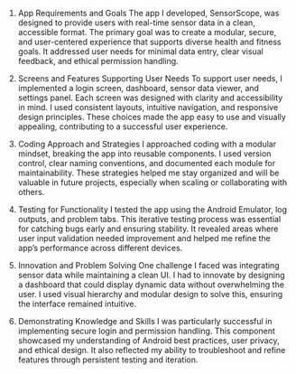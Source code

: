 1. App Requirements and Goals The app I developed, SensorScope, was designed to provide users with real-time sensor data in a clean, accessible format. The primary goal was to create a modular, secure, and user-centered experience that supports diverse health and fitness goals. It addressed user needs for minimal data entry, clear visual feedback, and ethical permission handling.

2. Screens and Features Supporting User Needs To support user needs, I implemented a login screen, dashboard, sensor data viewer, and settings panel. Each screen was designed with clarity and accessibility in mind. I used consistent layouts, intuitive navigation, and responsive design principles. These choices made the app easy to use and visually appealing, contributing to a successful user experience.

3. Coding Approach and Strategies I approached coding with a modular mindset, breaking the app into reusable components. I used version control, clear naming conventions, and documented each module for maintainability. These strategies helped me stay organized and will be valuable in future projects, especially when scaling or collaborating with others.

4. Testing for Functionality I tested the app using the Android Emulator, log outputs, and problem tabs. This iterative testing process was essential for catching bugs early and ensuring stability. It revealed areas where user input validation needed improvement and helped me refine the app’s performance across different devices.

5. Innovation and Problem Solving One challenge I faced was integrating sensor data while maintaining a clean UI. I had to innovate by designing a dashboard that could display dynamic data without overwhelming the user. I used visual hierarchy and modular design to solve this, ensuring the interface remained intuitive.

6. Demonstrating Knowledge and Skills I was particularly successful in implementing secure login and permission handling. This component showcased my understanding of Android best practices, user privacy, and ethical design. It also reflected my ability to troubleshoot and refine features through persistent testing and iteration.

